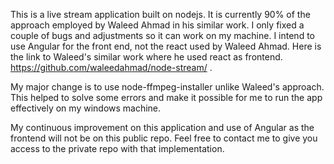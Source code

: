 This is a live stream application built on nodejs. It is currently 90% of the approach employed by Waleed Ahmad in his similar work. I only fixed a couple of bugs and adjustments so it can work on my machine. I intend to use Angular for the front end, not the react used by Waleed Ahmad. Here is the link to Waleed's similar work where he used react as frontend. https://github.com/waleedahmad/node-stream/ . 

My major change is to use node-ffmpeg-installer unlike Waleed's approach. This helped to solve some errors and make it possible for me to run the app effectively on my windows machine. 

My continuous improvement on this application and use of Angular as the frontend will not be on this public repo. Feel free to contact me to give you access to the private repo with that implementation. 
